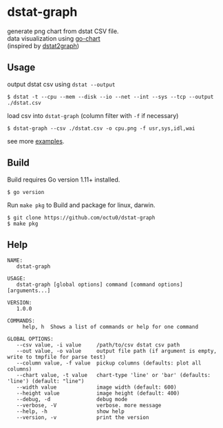 # dstat-graph

generate png chart from dstat CSV file.  
data visualization using [go-chart](https://github.com/wcharczuk/go-chart)  
(inspired by [dstat2graph](https://github.com/sh2/dstat2graphs))

## Usage

output dstat csv using `dstat --output`

```
$ dstat -t --cpu --mem --disk --io --net --int --sys --tcp --output ./dstat.csv
```

load csv into `dstat-graph` (column filter with `-f` if necessary)

```
$ dstat-graph --csv ./dstat.csv -o cpu.png -f usr,sys,idl,wai
```

see more [examples](https://github.com/octu0/dstat-graph/tree/master/examples).

## Build

Build requires Go version 1.11+ installed.

```
$ go version
```

Run `make pkg` to Build and package for linux, darwin.

```
$ git clone https://github.com/octu0/dstat-graph
$ make pkg
```

## Help

```
NAME:
   dstat-graph

USAGE:
   dstat-graph [global options] command [command options] [arguments...]

VERSION:
   1.0.0

COMMANDS:
     help, h  Shows a list of commands or help for one command

GLOBAL OPTIONS:
   --csv value, -i value     /path/to/csv dstat csv path
   --out value, -o value     output file path (if argument is empty, write to tmpfile for parse test)
   --column value, -f value  pickup columns (defaults: plot all columns)
   --chart value, -t value   chart-type 'line' or 'bar' (defaults: 'line') (default: "line")
   --width value             image width (default: 600)
   --height value            image height (default: 400)
   --debug, -d               debug mode
   --verbose, -V             verbose. more message
   --help, -h                show help
   --version, -v             print the version
```

